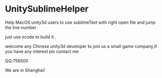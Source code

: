 UnitySublimeHelper
==================

Help MacOS unity3d users to use sublimeText with right open file and jump the line number

just use xcode to build it .

welcome any Chinese unity3d developer to join us a small game company,if you have any interest pls contact me

QQ:756500

We are in Shanghai!
